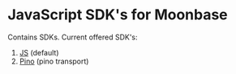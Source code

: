 # JavaScript SDK's for Moonbase

Contains SDKs. Current offered SDK's:

1. [JS](./packages/core) (default)
1. [Pino](./packages/pino) (pino transport)
